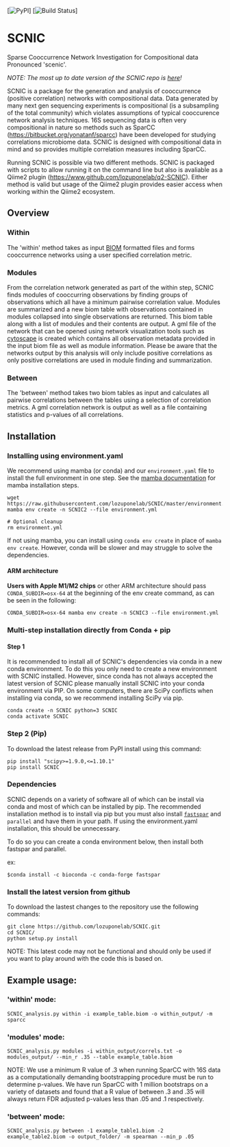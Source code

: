 [![PyPI](https://img.shields.io/pypi/v/SCNIC.svg?style=flat)] [![Build Status](https://github.com/lozuponelab/SCNIC/actions/workflows/main.yaml/badge.svg)]

# SCNIC
Sparse Cooccurrence Network Investigation for Compositional data
Pronounced 'scenic'.

*NOTE: The most up to date version of the SCNIC repo is [here](https://github.com/lozuponelab/SCNIC)!*

SCNIC is a package for the generation and analysis of cooccurrence (positive correlation) networks with compositional data. Data generated by
many next gen sequencing experiments is compositional (is a subsampling of the total community) which violates
assumptions of typical cooccurence network analysis techniques. 16S sequencing data is often very compositional in
nature so methods such as SparCC (https://bitbucket.org/yonatanf/sparcc) have been developed for studying correlations
microbiome data. SCNIC is designed with compositional data in mind and so provides multiple correlation measures
including SparCC.

Running SCNIC is possible via two different methods. SCNIC is packaged with scripts to allow running it on the command
line but also is avaliable as a Qiime2 plugin (https://www.github.com/lozuponelab/q2-SCNIC). Either method is valid but
usage of the Qiime2 plugin provides easier access when working within the Qiime2 ecosystem.

## Overview
### Within
The 'within' method takes as input [BIOM](http://biom-format.org/) formatted files and forms cooccurrence networks using a
 user specified correlation metric.

### Modules
From the correlation network generated as part of the within step, SCNIC  finds modules of cooccurring observations
by finding groups of observations which all have a minimum pairwise correlation value. Modules are summarized and a new
biom table with observations contained in modules collapsed into single observations are returned. This biom table along
with a list of modules and their contents are output.  A gml file of the network that can be opened using network
visualization tools such as [cytoscape](http://www.cytoscape.org/) is created which contains all observation metadata
provided in the input biom file as well as module information. Please be aware that the networks output by this analysis
will only include positive correlations as only positive correlations are used in module finding and summarization.

### Between
The 'between' method takes two biom tables as input and calculates all pairwise correlations between the tables using a
selection of correlation metrics. A gml correlation network is output as well as a file containing statistics and
p-values of all correlations.

## Installation

### Installing using environment.yaml
We recommend using mamba (or conda) and our `environment.yaml` file to install the full environment in one step. See the [mamba documentation](https://mamba.readthedocs.io/en/latest/mamba-installation.html#mamba-install) for mamba installation steps.

```
wget https://raw.githubusercontent.com/lozuponelab/SCNIC/master/environment.yml
mamba env create -n SCNIC2 --file environment.yml

# Optional cleanup
rm environment.yml
```

If not using mamba, you can install using `conda env create` in place of `mamba env create`. However, conda will be slower and may struggle to solve the dependencies.

#### ARM architecture
**Users with Apple M1/M2 chips** or other ARM architecture should pass `CONDA_SUBDIR=osx-64` at the beginning of the env create command, as can be seen in the following:
```
CONDA_SUBDIR=osx-64 mamba env create -n SCNIC3 --file environment.yml
```

### Multi-step installation directly from Conda + pip
#### Step 1

It is recommended to install all of SCNIC's dependencies via conda in a new conda environment. To do this you only need to create a new environment with SCNIC installed. However, since conda has not always accepted the latest version of SCNIC please manually install SCNIC into your conda environment via PIP. On some computers, there are SciPy conflicts when installing via conda, so we recommend installing SciPy via pip.
```
conda create -n SCNIC python=3 SCNIC
conda activate SCNIC
```

### Step 2 (Pip)
To download the latest release from PyPI install using this command:
```
pip install "scipy>=1.9.0,<=1.10.1"
pip install SCNIC
```



### Dependencies
SCNIC depends on a variety of software all of which can be install via conda and most of which can be installed by pip. The recommended installation method is to install via pip but you must also install [`fastspar`](https://github.com/scwatts/fastspar) and `parallel` and have them in your path. If using the environment.yaml installation, this should be unnecessary.

To do so you can create a conda environment below, then install both fastspar and parallel. 

ex: 
```
$conda install -c bioconda -c conda-forge fastspar
```



### Install the latest version from github
To download the lastest changes to the repository use the following commands:
```
git clone https://github.com/lozuponelab/SCNIC.git
cd SCNIC/
python setup.py install
```
NOTE: This latest code may not be functional and should only be used if you want to play around with the code this is
based on.

## Example usage:

### 'within' mode:
```
SCNIC_analysis.py within -i example_table.biom -o within_output/ -m sparcc
```

### 'modules' mode:
```
SCNIC_analysis.py modules -i within_output/correls.txt -o modules_output/ --min_r .35 --table example_table.biom
```
NOTE: We use a minimum R value of .3 when running SparCC with 16S data as a computationally demanding bootstrapping
procedure must be run to determine p-values. We have run SparCC with 1 million bootstraps on a variety of datasets and
found that a R value of between .3 and .35 will always return FDR adjusted p-values less than .05 and .1 respectively.

### 'between' mode:
```
SCNIC_analysis.py between -1 example_table1.biom -2 example_table2.biom -o output_folder/ -m spearman --min_p .05
```
